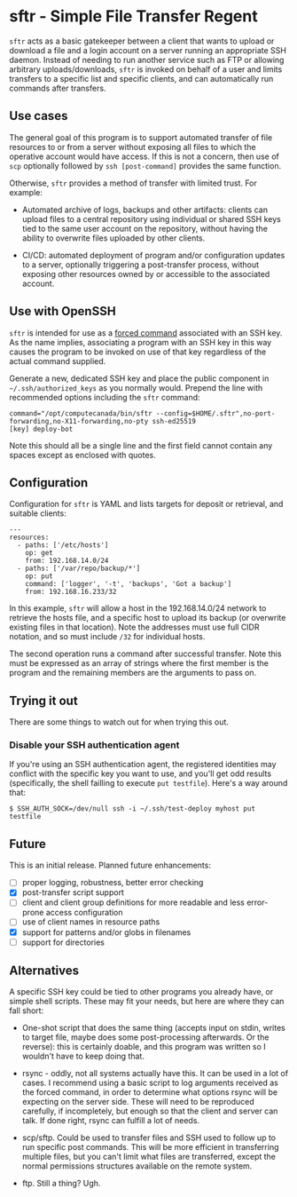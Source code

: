 # sftr - Simple File Transfer Regent

`sftr` acts as a basic gatekeeper between a client that wants to upload or
download a file and a login account on a server running an appropriate SSH
daemon.  Instead of needing to run another service such as FTP or allowing
arbitrary uploads/downloads, `sftr` is invoked on behalf of a user and limits
transfers to a specific list and specific clients, and can automatically run
commands after transfers.


## Use cases

The general goal of this program is to support automated transfer of file
resources to or from a server without exposing all files to which the
operative account would have access.  If this is not a concern, then use of
`scp` optionally followed by `ssh [post-command]` provides the same function.

Otherwise, `sftr` provides a method of transfer with limited trust.  For
example:

* Automated archive of logs, backups and other artifacts: clients can upload
  files to a central repository using individual or shared SSH keys tied to
  the same user account on the repository, without having the ability to
  overwrite files uploaded by other clients.

* CI/CD: automated deployment of program and/or configuration updates to a
  server, optionally triggering a post-transfer process, without exposing
  other resources owned by or accessible to the associated account.

## Use with OpenSSH

`sftr` is intended for use as a [forced
command](https://man.openbsd.org/sshd#command=_command_) associated with an
SSH key.  As the name implies, associating a program with an SSH key in this
way causes the program to be invoked on use of that key regardless of the
actual command supplied.

Generate a new, dedicated SSH key and place the public component in
`~/.ssh/authorized_keys` as you normally would.  Prepend the line with
recommended options including the `sftr` command:

```
command="/opt/computecanada/bin/sftr --config=$HOME/.sftr",no-port-forwarding,no-X11-forwarding,no-pty ssh-ed25519
[key] deploy-bot
```

Note this should all be a single line and the first field cannot contain any
spaces except as enclosed with quotes.

## Configuration

Configuration for `sftr` is YAML and lists targets for deposit or retrieval,
and suitable clients:

```
---
resources:
  - paths: ['/etc/hosts']
    op: get
    from: 192.168.14.0/24
  - paths: ['/var/repo/backup/*']
    op: put
    command: ['logger', '-t', 'backups', 'Got a backup']
    from: 192.168.16.233/32
```

In this example, `sftr` will allow a host in the 192.168.14.0/24 network to
retrieve the hosts file, and a specific host to upload its backup (or
overwrite existing files in that location).  Note the addresses must use full
CIDR notation, and so must include `/32` for individual hosts.

The second operation runs a command after successful transfer.  Note this must
be expressed as an array of strings where the first member is the program and
the remaining members are the arguments to pass on.

## Trying it out

There are some things to watch out for when trying this out.

### Disable your SSH authentication agent

If you're using an SSH authentication agent, the registered identities may
conflict with the specific key you want to use, and you'll get odd results
(specifically, the shell failling to execute `put testfile`).  Here's a way
around that:

```
$ SSH_AUTH_SOCK=/dev/null ssh -i ~/.ssh/test-deploy myhost put testfile
```

## Future

This is an initial release.  Planned future enhancements:

* [ ] proper logging, robustness, better error checking
* [x] post-transfer script support
* [ ] client and client group definitions for more readable and less error-prone
  access configuration
* [ ] use of client names in resource paths
* [x] support for patterns and/or globs in filenames
* [ ] support for directories

## Alternatives

A specific SSH key could be tied to other programs you already have, or simple
shell scripts.  These may fit your needs, but here are where they can fall
short:

* One-shot script that does the same thing (accepts input on stdin, writes to
  target file, maybe does some post-processing afterwards.  Or the reverse):
  this is certainly doable, and this program was written so I wouldn't have to
  keep doing that.

* rsync - oddly, not all systems actually have this.  It can be used in a lot
  of cases.  I recommend using a basic script to log arguments received as the
  forced command, in order to determine what options rsync will be expecting on
  the server side.  These will need to be reproduced carefully, if
  incompletely, but enough so that the client and server can talk.  If done
  right, rsync can fulfill a lot of needs.

* scp/sftp.  Could be used to transfer files and SSH used to follow up to run
  specific post commands.  This will be more efficient in transferring multiple
  files, but you can't limit what files are transferred, except the normal
  permissions structures available on the remote system.

* ftp.  Still a thing?  Ugh.
